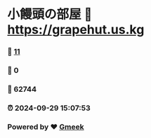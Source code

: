 # 小饅頭の部屋 :link: https://grapehut.us.kg 
### :page_facing_up: [11](https://grapehut.us.kg/tag.html) 
### :speech_balloon: 0 
### :hibiscus: 62744 
### :alarm_clock: 2024-09-29 15:07:53 
### Powered by :heart: [Gmeek](https://github.com/Meekdai/Gmeek)
